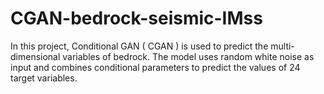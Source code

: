 # CGAN-bedrock-seismic-IMss
In this project, Conditional GAN ( CGAN ) is used to predict the multi-dimensional variables of bedrock. The model uses random white noise as input and combines conditional parameters to predict the values of 24 target variables.
